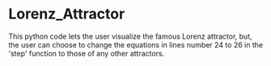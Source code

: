 # Lorenz_Attractor
This python code lets the user visualize the famous Lorenz attractor, but, the user can choose to change the equations in lines number 24 to 26 in the 'step' function to those of any other attractors.
